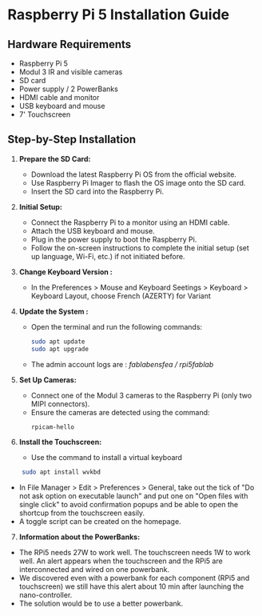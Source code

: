 # Raspberry Pi 5 Installation Guide

## Hardware Requirements

- Raspberry Pi 5
- Modul 3 IR and visible cameras
- SD card
- Power supply / 2 PowerBanks
- HDMI cable and monitor
- USB keyboard and mouse
- 7' Touchscreen

## Step-by-Step Installation

1. **Prepare the SD Card:**
   - Download the latest Raspberry Pi OS from the official website.
   - Use Raspberry Pi Imager to flash the OS image onto the SD card.
   - Insert the SD card into the Raspberry Pi.

2. **Initial Setup:**
   - Connect the Raspberry Pi to a monitor using an HDMI cable.
   - Attach the USB keyboard and mouse.
   - Plug in the power supply to boot the Raspberry Pi.
   - Follow the on-screen instructions to complete the initial setup (set up language, Wi-Fi, etc.) if not initiated before.

3. **Change Keyboard Version :**
   -   In the Preferences > Mouse and Keyboard Seetings > Keyboard > Keyboard Layout,  choose French (AZERTY) for Variant
   
4. **Update the System :**
   - Open the terminal and run the following commands:
     ```sh
     sudo apt update
     sudo apt upgrade
     ```
   -  The admin account logs are : _fablabensfea / rpi5fablab_ 

5. **Set Up Cameras:**
   - Connect one of the Modul 3 cameras to the Raspberry Pi (only two MIPI connectors).
   - Ensure the cameras are detected using the command:
     ```sh
     rpicam-hello
     ```

6. **Install the Touchscreen:**
   - Use the command to install a virtual keyboard
```bash
	sudo apt install wvkbd
```
   - In File Manager > Edit > Preferences > General, take out the tick of "Do not ask option on executable launch" and put one on "Open files with single click" to avoid confirmation popups and be able to open the shortcup from the touchscreen easily.
   - A toggle script can be created on the homepage.
   
 7. **Information about the PowerBanks:**
   - The RPi5 needs 27W to work well. The touchscreen needs 1W to work well. An alert appears when the touchscreen and the RPi5 are interconnected and wired on one powerbank. 
   - We discovered even with a powerbank for each component (RPi5 and touchscreen) we still have this alert about 10 min after launching the nano-controller.
   - The solution would be to use a better powerbank.
